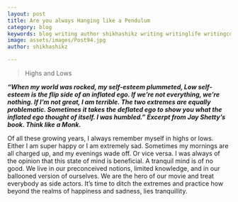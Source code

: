 ```yaml
---
layout: post
title: Are you always Hanging like a Pendulum
category: blog
keywords: blog writing author shikhashikz writing writinglife writingcommunity dailyblogpost dailyblogpostchallenge 
image: assets/images/Post94.jpg
author: shikhashikz

---
```

>Highs and Lows

***“When my world was rocked, my self-esteem plummeted, Low self-esteem is the flip side of an inflated ego. If we’re not everything, we’re nothing. If I’m not great, I am terrible. The two extremes are equally problematic. Sometimes it takes the deflated ego to show you what the inflated ego thought of itself. I was humbled.”
Excerpt from Jay Shetty’s book. Think like a Monk.***

Of all these growing years, I always remember myself in highs or lows. Either I am super happy or I am extremely sad. Sometimes my mornings are all charged up, and my evenings wade off. Or vice versa. I was always of the opinion that this state of mind is beneficial. A tranquil mind is of no good. We live in our preconceived notions, limited knowledge, and in our ballooned version of ourselves. We are the hero of our movie and treat everybody as side actors. It’s time to ditch the extremes and practice how beyond the realms of happiness and sadness, lies tranquillity.
